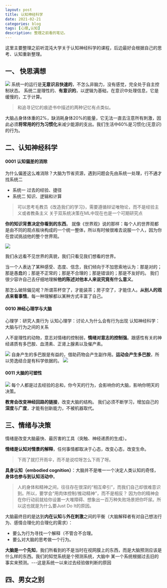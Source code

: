 ```yaml
---
layout: post
title: 认知神经科学
date: 2021-02-21
categories: blog
tags: [心理,认知]
description: 整理之前看的笔记。
---
```

这里主要整理之前听混沌大学关于认知神经科学的课程，后边最好会根据自己的思考、认知重新整理。

## 一、 快思满想
![](https://raw.githubusercontent.com/icodingc/icodingc.github.io/main/img/cognitive_img1.png)
系统一的运行是**无意识且快速的**，不怎么非脑力，没有感觉，完全处于自主控制状态。
系统二是理性的、**有意识的**，以逻辑为基础，在意识中处理信息，它是缓慢的，工于计算。

> 和追寻记忆的痕迹书中描述的两种记忆有点类似。


大脑占身体体重的2%，缺消耗身体20%的能量，它无法一直去注意所有刺激，因此必须**将常用的行为习惯化**来减少能源的支出。我们生活中60%是习惯化(无意识)的行为。

## 二、认知神经科学

#### 0001 认知偏差的消除

为什么偏差这么难消除？大脑为节省资源，遇到问题会先由系统一处理，行不通才找系统二
* 系统一 过去的经验、捷径
* 系统二 知识、逻辑和计算

> 可以思考毛教员《改造我们的学习》，需要遵循辩证唯物论，而不是经验主义或者教条主义
> 关于双系统决策在ML中现在也是一个可期研究点

**你的知识背景决定你看到的东西**。
就像《世界观》说的那样：每个人的世界观都是由不同的观点板块构成的一个统一整体，所以有时候很难去说服一个人，因为你在尝试挑战他的整个世界观。

![](https://raw.githubusercontent.com/icodingc/icodingc.github.io/main/img/cognitive_img2.png)

我们永远看不见世界的真貌，我们只看见我们想看的世界。

当一个人表达了某种感受、态度、信念，我们倾向于不加思索地认为：那是对的；那是愚蠢的；那是不正常的；那是不合理的；那是错误的；那是不友好的。
我们很少容许自己去仔细地理解**他的陈述对他本人来说究竟有什么意义**。

那怎么破除偏见呢？所谓茶杯空了，才能装茶；房子空了，才能住人。**从别人的观点来看事情**。每一种理解都以某种方式丰富了自己。

#### 0010 神经心理学与大脑

心理学：研究人类行为
认知心理学：讨论人为什么会有行为出现
认知神经科学：大脑与行为之间的关系

人不是理性的动物，意志对情绪的控制弱，**情绪对意志的控制强**。跟感性有关的神经递质有多巴胺、血清素、正肾上腺素以及催产素。

![](https://raw.githubusercontent.com/icodingc/icodingc.github.io/main/img/cognitive_img3.png)
自身产生的多巴胺是有益的，借助药物会产生副作用。**运动会产生多巴胺**，所以劳逸结合是有科学依据的。
![](https://raw.githubusercontent.com/icodingc/icodingc.github.io/main/img/cognitive_img5.png)

#### 0011 大脑的可塑性
![](https://raw.githubusercontent.com/icodingc/icodingc.github.io/main/img/cognitive_img4.png)
每个人都是过去经验的总和，你今天的行为，会影响你的大脑，影响你明天的决策。

**教育会改变神经回路的链接**，改变大脑的结构。
我们必须不断学习，增加自己的**深度**与**广度**，才能有创新能力，不被机器取代。

## 三、情绪与决策

情绪是改变大脑最快、最厉害的工具（突触、神经递质的生成）。

**情绪是认知对情景的解释**，任何事情都取决于心态，改变心态，改变生命。
> 下雨了就打开雨伞，而不是说哎呀怎么下雨了呀。

**具身认知（embodied cognition）**：大脑并不是唯一一个决定人类认知的奇怪，**身体也参与到认知活动中**。

> 人的身体和精神之间，往往存在很深的“相互牵引”，而我们自己却很难意识到。所以，要学会“用肉体控制/推动精神”，而不是相反？
> 因为你的精神会在你行动前就给你设置一大堆障碍、想象出一百万种失败场景把你吓尿。所以这也就是为什么要Just Do It的原因。

大脑最终目的是达到**内在认知**与**外在刺激**之间的平衡（大脑解释者有对自己想法行为、感情合理化的合理化的需求）：
- 要么为行为寻找一个解释（不管合不合理。
- 要么对大脑的思考做一个行为。

**大脑是一个先知**，我们所看到的不是当时在视网膜上的东西，而是大脑预测应该是什么样的东西。我们的知觉系统是个预测系统，大脑中
某一个系统根据过去旧的事实来预测。---这是系统一以来过去经验做判断的原因

## 四、男女之别

